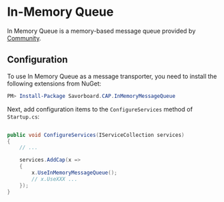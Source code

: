 # In-Memory Queue

In Memory Queue is a memory-based message queue provided by [Community](https://github.com/yang-xiaodong/Savorboard.CAP.InMemoryMessageQueue).

## Configuration

To use In Memory Queue as a message transporter, you need to install the following extensions from NuGet:

```powershell
PM> Install-Package Savorboard.CAP.InMemoryMessageQueue

```

Next, add configuration items to the `ConfigureServices` method of `Startup.cs`:

```csharp

public void ConfigureServices(IServiceCollection services)
{
    // ...

    services.AddCap(x =>
    {
        x.UseInMemoryMessageQueue();
        // x.UseXXX ...
    });
}

```